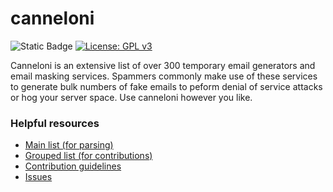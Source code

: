 # canneloni
![Static Badge](https://img.shields.io/badge/Logged_domains-346-red) [![License: GPL v3](https://img.shields.io/badge/License-GPLv3-blue.svg)](https://www.gnu.org/licenses/gpl-3.0)

Canneloni is an extensive list of over 300 temporary email generators and email masking services. Spammers commonly make use of these services to generate bulk numbers of fake emails to peform denial of service attacks or hog your server space. Use canneloni however you like. 

### Helpful resources
- [Main list (for parsing)](/lists/list.txt)
- [Grouped list (for contributions)](/lists/comment-list.txt)
- [Contribution guidelines](CONTRIBUTING.md)
- [Issues](https://github.com/Noodlebox1/canneloni/issues)
